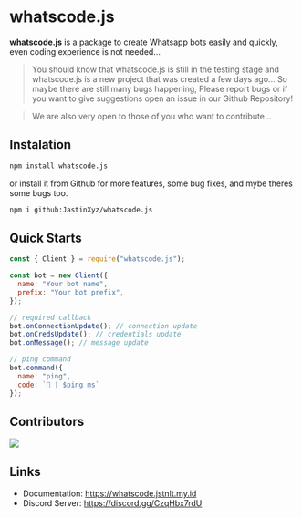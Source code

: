# whatscode.js

**whatscode.js** is a package to create Whatsapp bots easily and quickly, even coding experience is not needed...

> You should know that whatscode.js is still in the testing stage and whatscode.js is a new project that was created a few days ago... So maybe there are still many bugs happening, Please report bugs or if you want to give suggestions open an issue in our Github Repository!

> We are also very open to those of you who want to contribute...

## Instalation

```bash
npm install whatscode.js
```

or install it from Github for more features, some bug fixes, and mybe theres some bugs too.

```bash
npm i github:JastinXyz/whatscode.js
```

## Quick Starts

```js
const { Client } = require("whatscode.js");

const bot = new Client({
  name: "Your bot name",
  prefix: "Your bot prefix",
});

// required callback
bot.onConnectionUpdate(); // connection update
bot.onCredsUpdate(); // credentials update
bot.onMessage(); // message update

// ping command
bot.command({
  name: "ping",
  code: `🏓 | $ping ms`
});
```

## Contributors
<a href="https://github.com/JastinXyz/whatscode.js/graphs/contributors">
  <img src="https://contrib.rocks/image?repo=JastinXyz/whatscode.js" />
</a>

## Links
- Documentation: https://whatscode.jstnlt.my.id
- Discord Server: https://discord.gg/CzqHbx7rdU
